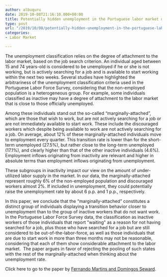```yaml
---
author: albuquru
date: 2019-10-08T21:16:10.000+00:00
title: Potentially hidden unemployment in the Portuguese labor market data
type: post
url: "/2019/10/08/potentially-hidden-unemployment-in-the-portuguese-labor-market-data/"
categories:
- Labor Market

---
```

The unemployment classification relies on the degree of attachment to the labor market, based on the job search criterion. An individual aged between 15 and 74 years-old is considered to be unemployed if he or she is not working, but is actively searching for a job and is available to start working within the next two weeks. Several studies have highlighted the arbitrariness of the unemployment classification criteria used in the Portuguese Labor Force Survey, considering that the non-employed population is a heterogeneous group. For example, some individuals classified as inactive may have a degree of attachment to the labor market that is close to those officially unemployed.

Among these individuals stand out the so-called “marginally-attached”, which are those that wish to work, but are not actively searching for a job or are not immediately available to start work. These include the discouraged workers which despite being available to work are not actively searching for a job. On average, about 12% of these marginally-attached individuals move to employment every quarter. This transition rate is lower than for the short-term unemployed (27.5%), but rather close to the long-term unemployed (17.1%), and clearly higher than that of the other inactive individuals (4.6%). Employment inflows originating from inactivity are relevant and higher in absolute terms than employment inflows originating from unemployment.

These subgroups in inactivity impact our view on the amount of under-utilized labor supply in the market. In our data, the marginally-attached represent roughly 6% of the non-employed population and discouraged workers almost 2%. If included in unemployment, they could potentially raise the unemployment rate by about 6 p.p. and 1 p.p., respectively.

In this paper, we conclude that the “marginally-attached” constitutes a distinct group of individuals displaying a transition behavior closer to unemployment than to the group of inactive workers that do not want work. In the Portuguese Labor Force Survey data, the classification as inactive workers of those individuals that report "waiting" as a reason for not having searched for a job, plus those who have searched for a job but are still considered to be out-of-the-labor-force, as well as those individuals that are due to start work in more than three months may not be reasonable, considering that each of them show considerable attachment to the labor market.  The paper argues in favor of rejecting the pooling of such states with the rest of the marginally-attached when thinking about the unemployment rate.

Click here to go to the paper by [Fernando Martins and Domingos Seward](https://www.bportugal.pt/sites/default/files/anexos/papers/wp201908.pdf).